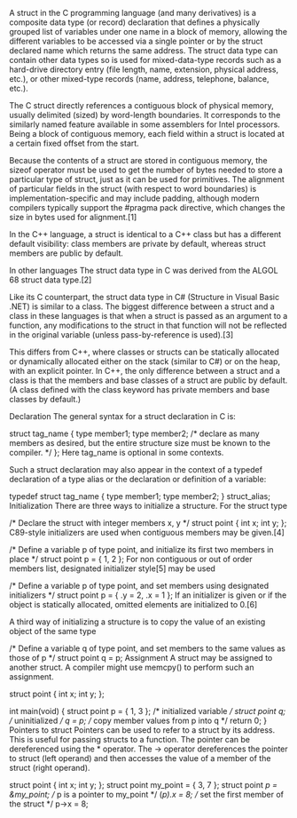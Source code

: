 A struct in the C programming language (and many derivatives) is a composite data type (or record) declaration that defines a physically grouped list of variables under one name in a block of memory, allowing the different variables to be accessed via a single pointer or by the struct declared name which returns the same address. The struct data type can contain other data types so is used for mixed-data-type records such as a hard-drive directory entry (file length, name, extension, physical address, etc.), or other mixed-type records (name, address, telephone, balance, etc.).

The C struct directly references a contiguous block of physical memory, usually delimited (sized) by word-length boundaries. It corresponds to the similarly named feature available in some assemblers for Intel processors. Being a block of contiguous memory, each field within a struct is located at a certain fixed offset from the start.

Because the contents of a struct are stored in contiguous memory, the sizeof operator must be used to get the number of bytes needed to store a particular type of struct, just as it can be used for primitives. The alignment of particular fields in the struct (with respect to word boundaries) is implementation-specific and may include padding, although modern compilers typically support the #pragma pack directive, which changes the size in bytes used for alignment.[1]

In the C++ language, a struct is identical to a C++ class but has a different default visibility: class members are private by default, whereas struct members are public by default.

In other languages
The struct data type in C was derived from the ALGOL 68 struct data type.[2]

Like its C counterpart, the struct data type in C# (Structure in Visual Basic .NET) is similar to a class. The biggest difference between a struct and a class in these languages is that when a struct is passed as an argument to a function, any modifications to the struct in that function will not be reflected in the original variable (unless pass-by-reference is used).[3]

This differs from C++, where classes or structs can be statically allocated or dynamically allocated either on the stack (similar to C#) or on the heap, with an explicit pointer. In C++, the only difference between a struct and a class is that the members and base classes of a struct are public by default. (A class defined with the class keyword has private members and base classes by default.)

Declaration
The general syntax for a struct declaration in C is:

struct tag_name {
   type member1;
   type member2;
   /* declare as many members as desired, but the entire structure size must be known to the compiler. */
};
Here tag_name is optional in some contexts.

Such a struct declaration may also appear in the context of a typedef declaration of a type alias or the declaration or definition of a variable:

typedef struct tag_name {
   type member1;
   type member2;
} struct_alias;
Initialization
There are three ways to initialize a structure. For the struct type

/* Declare the struct with integer members x, y */
struct point {
   int    x;
   int    y;
};
C89-style initializers are used when contiguous members may be given.[4]

/* Define a variable p of type point, and initialize its first two members in place */
struct point p = { 1, 2 };
For non contiguous or out of order members list, designated initializer style[5] may be used

/* Define a variable p of type point, and set members using designated initializers */
struct point p = { .y = 2, .x = 1 };
If an initializer is given or if the object is statically allocated, omitted elements are initialized to 0.[6]

A third way of initializing a structure is to copy the value of an existing object of the same type

/* Define a variable q of type point, and set members to the same values as those of p */
struct point q = p;
Assignment
A struct may be assigned to another struct. A compiler might use memcpy() to perform such an assignment.

struct point {
    int x;
    int y;
};

int main(void)
{
    struct point p = { 1, 3 };        /* initialized variable */
    struct point q;                   /* uninitialized */
    q = p;                     /* copy member values from p into q */
    return 0;
}
Pointers to struct
Pointers can be used to refer to a struct by its address. This is useful for passing structs to a function. The pointer can be dereferenced using the * operator. The -> operator dereferences the pointer to struct (left operand) and then accesses the value of a member of the struct (right operand).

struct point {
   int x;
   int y;
};
struct point my_point = { 3, 7 };
struct point *p = &my_point;  /* p is a pointer to my_point */
(*p).x = 8;                   /* set the first member of the struct */
p->x = 8; 
